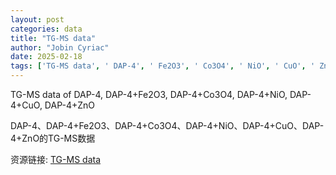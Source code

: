 ```yaml
---
layout: post
categories: data
title: "TG-MS data"
author: "Jobin Cyriac"
date: 2025-02-18
tags: ['TG-MS data', ' DAP-4', ' Fe2O3', ' Co3O4', ' NiO', ' CuO', ' ZnO']
---
```


TG-MS data of DAP-4, DAP-4+Fe2O3, DAP-4+Co3O4, DAP-4+NiO, DAP-4+CuO, DAP-4+ZnO

DAP-4、DAP-4+Fe2O3、DAP-4+Co3O4、DAP-4+NiO、DAP-4+CuO、DAP-4+ZnO的TG-MS数据

资源链接: [TG-MS data](https://doi.org/10.57760/sciencedb.21053)
